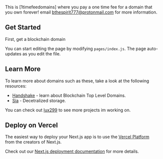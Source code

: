 This is [1timefeedomains] where you pay a one time fee for a domain that you own forever! email [bthespirit777@protonmail.com](https://protonmail.com) for more information.
## Get Started

First, get a blockchain domain



You can start editing the page by modifying `pages/index.js`. The page auto-updates as you edit the file.

## Learn More

To learn more about domains such as these, take a look at the following resources:

- [Handshake](https://handshake.org) - learn about Blockchain Top Level Domains.
- [Sia](https://siasky.net) - Decetralized storage.

You can check out [lux299](https://beechains.github.io/lux299.github.io/) to see more projects im working on.

## Deploy on Vercel

The easiest way to deploy your Next.js app is to use the [Vercel Platform](https://vercel.com/import?utm_medium=default-template&filter=next.js&utm_source=create-next-app&utm_campaign=create-next-app-readme) from the creators of Next.js.

Check out our [Next.js deployment documentation](https://nextjs.org/docs/deployment) for more details.
